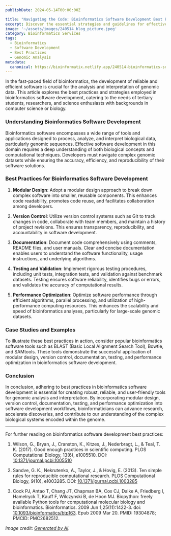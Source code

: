 ```yaml
---
publishDate: 2024-05-14T00:00:00Z

title: "Navigating the Code: Bioinformatics Software Development Best Practices"
excerpt: Discover the essential strategies and guidelines for effective bioinformatics software development, ensuring robust and reliable tools for genomic analysis and interpretation.
image: '~/assets/images/240514_blog_picture.jpeg'
category: Bioinformatics Services
tags:
  - Bioinformatics
  - Software Development
  - Best Practices
  - Genomic Analysis
metadata:
  canonical: https://bioinformatix.netlify.app/240514-bioinformatics-software-development-best-practices
---
```


In the fast-paced field of bioinformatics, the development of reliable and efficient software is crucial for the analysis and interpretation of genomic data. This article explores the best practices and strategies employed in bioinformatics software development, catering to the needs of tertiary students, researchers, and science enthusiasts with backgrounds in computer science or biology.

### Understanding Bioinformatics Software Development

Bioinformatics software encompasses a wide range of tools and applications designed to process, analyze, and interpret biological data, particularly genomic sequences. Effective software development in this domain requires a deep understanding of both biological concepts and computational techniques. Developers must navigate complex genomic datasets while ensuring the accuracy, efficiency, and reproducibility of their software solutions.

### Best Practices for Bioinformatics Software Development

1. **Modular Design**: Adopt a modular design approach to break down complex software into smaller, reusable components. This enhances code readability, promotes code reuse, and facilitates collaboration among developers.

2. **Version Control**: Utilize version control systems such as Git to track changes in code, collaborate with team members, and maintain a history of project revisions. This ensures transparency, reproducibility, and accountability in software development.

3. **Documentation**: Document code comprehensively using comments, README files, and user manuals. Clear and concise documentation enables users to understand the software functionality, usage instructions, and underlying algorithms.

4. **Testing and Validation**: Implement rigorous testing procedures, including unit tests, integration tests, and validation against benchmark datasets. Testing ensures software reliability, identifies bugs or errors, and validates the accuracy of computational results.

5. **Performance Optimization**: Optimize software performance through efficient algorithms, parallel processing, and utilization of high-performance computing resources. This enhances the scalability and speed of bioinformatics analyses, particularly for large-scale genomic datasets.

### Case Studies and Examples

To illustrate these best practices in action, consider popular bioinformatics software tools such as BLAST (Basic Local Alignment Search Tool), Bowtie, and SAMtools. These tools demonstrate the successful application of modular design, version control, documentation, testing, and performance optimization in bioinformatics software development.

### Conclusion

In conclusion, adhering to best practices in bioinformatics software development is essential for creating robust, reliable, and user-friendly tools for genomic analysis and interpretation. By incorporating modular design, version control, documentation, testing, and performance optimization into software development workflows, bioinformaticians can advance research, accelerate discoveries, and contribute to our understanding of the complex biological systems encoded within the genome.

***

For further reading on bioinformatics software development best practices:

1. Wilson, G., Bryan, J., Cranston, K., Kitzes, J., Nederbragt, L., & Teal, T. K. (2017). Good enough practices in scientific computing. PLOS Computational Biology, 13(6), e1005510. DOI: [10.1371/journal.pcbi.1005510](https://doi.org/10.1371/journal.pcbi.1005510)

2. Sandve, G. K., Nekrutenko, A., Taylor, J., & Hovig, E. (2013). Ten simple rules for reproducible computational research. PLOS Computational Biology, 9(10), e1003285. DOI: [10.1371/journal.pcbi.1003285](https://doi.org/10.1371/journal.pcbi.1003285)

3. Cock PJ, Antao T, Chang JT, Chapman BA, Cox CJ, Dalke A, Friedberg I, Hamelryck T, Kauff F, Wilczynski B, de Hoon MJ. Biopython: freely available Python tools for computational molecular biology and bioinformatics. Bioinformatics. 2009 Jun 1;25(11):1422-3. doi: [10.1093/bioinformatics/btp163](https://doi.org/10.1093/bioinformatics/btp163). Epub 2009 Mar 20. PMID: 19304878; PMCID: PMC2682512.

*Image credit: [Generated by AI](https://copilot.microsoft.com/images/create/illustration-of-bioinformatics-software-developmen/1-6641cbf3d88844cda9f04732a7d2a441?id=MaQeNgIieoOpoIk03ovF4g%3D%3D&view=detailv2&idpp=genimg&idpclose=1&thid=OIG2.igfHxkxVhSHCpe.EUGUC&form=SYDBIC).*